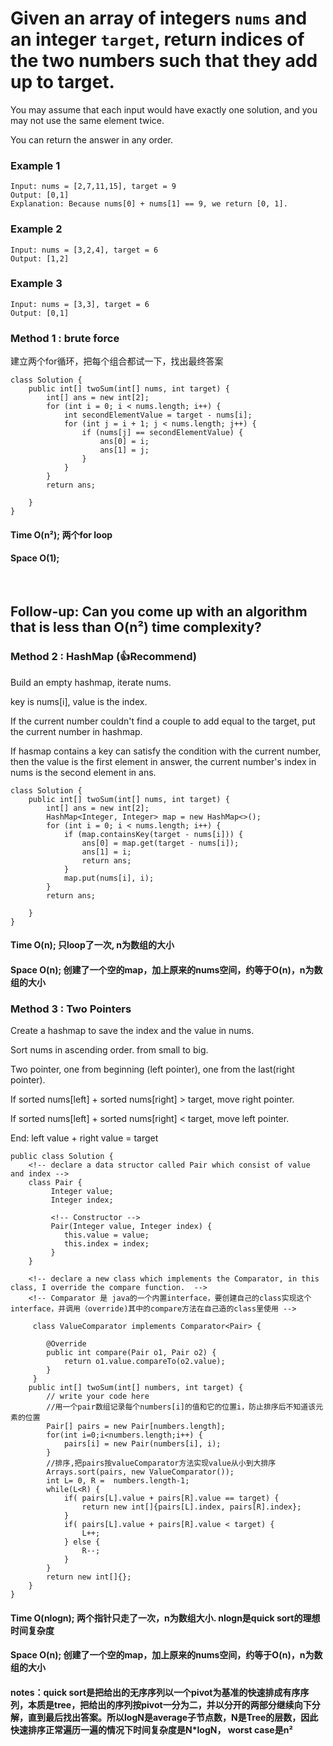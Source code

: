 # Given an array of integers ```nums``` and an integer ```target```, return indices of the two numbers such that they add up to target.

<p>You may assume that each input would have exactly one solution, and you may not use the same element twice.</p>

<p>You can return the answer in any order.</p>

### Example 1

```
Input: nums = [2,7,11,15], target = 9
Output: [0,1]
Explanation: Because nums[0] + nums[1] == 9, we return [0, 1].
```
### Example 2
```
Input: nums = [3,2,4], target = 6
Output: [1,2]
```
### Example 3
```
Input: nums = [3,3], target = 6
Output: [0,1]
```
### Method 1 : brute force
<p>建立两个for循环，把每个组合都试一下，找出最终答案</p>

```
class Solution {
    public int[] twoSum(int[] nums, int target) {
        int[] ans = new int[2];
        for (int i = 0; i < nums.length; i++) {
            int secondElementValue = target - nums[i];
            for (int j = i + 1; j < nums.length; j++) {
                if (nums[j] == secondElementValue) {
                    ans[0] = i;
                    ans[1] = j;
                }
            }
        }
        return ans;
        
    }
}

```
#### Time O(n²); 两个for loop
#### Space O(1); 

<br>

## Follow-up: Can you come up with an algorithm that is less than O(n²) time complexity?

### Method 2 : HashMap (:+1:Recommend)
<p>Build an empty hashmap, iterate nums.</p>
<p>key is nums[i], value is the index.</p>
<p>If the current number couldn't find a couple to add equal to the target, put the current number in hashmap.</p>
<p>If hasmap contains a key can satisfy the condition with the current number, then the value is the first element in answer, the current number's index in nums is the second element in ans. </p>

```
class Solution {
    public int[] twoSum(int[] nums, int target) {
        int[] ans = new int[2];
        HashMap<Integer, Integer> map = new HashMap<>();
        for (int i = 0; i < nums.length; i++) {
            if (map.containsKey(target - nums[i])) {
                ans[0] = map.get(target - nums[i]);
                ans[1] = i;
                return ans;
            }
            map.put(nums[i], i);
        }
        return ans;
        
    }
}

```
#### Time O(n); 只loop了一次, n为数组的大小
#### Space O(n); 创建了一个空的map，加上原来的nums空间，约等于O(n)，n为数组的大小

### Method 3 : Two Pointers
<p>Create a hashmap to save the index and the value in nums.</p>
<p>Sort nums in ascending order. from small to big.</p>
<p>Two pointer, one from beginning (left pointer), one from the last(right pointer).</p>
<p>If sorted nums[left] + sorted nums[right] > target, move right pointer.</p>
<p>If sorted nums[left] + sorted nums[right] < target, move left pointer.</p>
<p>End: left value + right value = target</p>

```
public class Solution {
    <!-- declare a data structor called Pair which consist of value and index -->
    class Pair {
         Integer value;
         Integer index;
         
         <!-- Constructor -->
         Pair(Integer value, Integer index) {
            this.value = value;
            this.index = index;
         }
    }

    <!-- declare a new class which implements the Comparator, in this class, I override the compare function.  -->
    <!-- Comparator 是 java的一个内置interface，要创建自己的class实现这个interface，并调用（override)其中的compare方法在自己造的class里使用 -->

     class ValueComparator implements Comparator<Pair> {    
    
        @Override    
        public int compare(Pair o1, Pair o2) {    
            return o1.value.compareTo(o2.value);      
        }
     }
    public int[] twoSum(int[] numbers, int target) {
        // write your code here
        //用一个pair数组记录每个numbers[i]的值和它的位置i，防止排序后不知道该元素的位置
        Pair[] pairs = new Pair[numbers.length];
        for(int i=0;i<numbers.length;i++) {
            pairs[i] = new Pair(numbers[i], i);
        }
        //排序,把pairs按valueComparator方法实现value从小到大排序
        Arrays.sort(pairs, new ValueComparator());
        int L= 0, R =  numbers.length-1;
        while(L<R) {
            if( pairs[L].value + pairs[R].value == target) {
                return new int[]{pairs[L].index, pairs[R].index};
            }
            if( pairs[L].value + pairs[R].value < target) {
                L++;
            } else {
                R--;
            }
        }
        return new int[]{};
    }
}
```

#### Time O(nlogn); 两个指针只走了一次，n为数组大小. nlogn是quick sort的理想时间复杂度
#### Space O(n); 创建了一个空的map，加上原来的nums空间，约等于O(n)，n为数组的大小
#### notes：quick sort是把给出的无序序列以一个pivot为基准的快速排成有序序列，本质是tree，把给出的序列按pivot一分为二，并以分开的两部分继续向下分解，直到最后找出答案。所以logN是average子节点数，N是Tree的层数，因此快速排序正常遍历一遍的情况下时间复杂度是N*logN， worst case是n²
